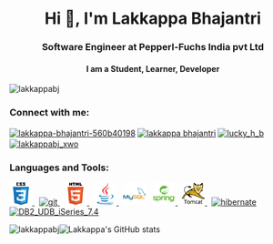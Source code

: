 
<h1 align="center">Hi 👋, I'm Lakkappa Bhajantri</h1>
<h3 align="center">Software Engineer at Pepperl-Fuchs India pvt Ltd</h3>
<h4 align="center">I am a Student, Learner, Developer</h4>
<p align="left"> <img src="https://komarev.com/ghpvc/?username=lakkappabj&label=Profile%20views&color=0e75b6&style=flat" alt="lakkappabj" /> </p>

<h3 align="left">Connect with me:</h3>
<p align="left">
<a href="https://linkedin.com/in/lakkappa bhajantri" target="blank"><img align="center" src="https://raw.githubusercontent.com/rahuldkjain/github-profile-readme-generator/master/src/images/icons/Social/linked-in-alt.svg" alt="lakkappa-bhajantri-560b40198" height="30" width="40" /></a>
<a href="https://stackoverflow.com/users/lakkappa bhajantri" target="blank"><img align="center" src="https://raw.githubusercontent.com/rahuldkjain/github-profile-readme-generator/master/src/images/icons/Social/stack-overflow.svg" alt="lakkappa bhajantri" height="30" width="40" /></a>
<a href="https://instagram.com/lucky_h_b" target="blank"><img align="center" src="https://raw.githubusercontent.com/rahuldkjain/github-profile-readme-generator/master/src/images/icons/Social/instagram.svg" alt="lucky_h_b" height="30" width="40" /></a> <a href="https://www.hackerrank.com/lakkappabj_xwo" target="blank"><img align="center" src="https://raw.githubusercontent.com/rahuldkjain/github-profile-readme-generator/master/src/images/icons/Social/hackerrank.svg" alt="lakkappabj_xwo" height="30" width="40" /></a>
</p>

<h3 align="left">Languages and Tools:</h3>
<p align="left"> 
  <a href="https://www.w3schools.com/css/" target="_blank" rel="noreferrer"> <img src="https://raw.githubusercontent.com/devicons/devicon/master/icons/css3/css3-original-wordmark.svg" alt="css3" width="40" height="40"/> </a>  &nbsp
  <a href="https://git-scm.com/" target="_blank" rel="noreferrer"> <img src="https://www.vectorlogo.zone/logos/git-scm/git-scm-icon.svg" alt="git" width="40" height="40"/> </a>  &nbsp
  <a href="https://www.w3.org/html/" target="_blank" rel="noreferrer"> <img src="https://raw.githubusercontent.com/devicons/devicon/master/icons/html5/html5-original-wordmark.svg" alt="html5" width="40" height="40"/> </a>  &nbsp
  <a href="https://www.java.com" target="_blank" rel="noreferrer"> <img src="https://raw.githubusercontent.com/devicons/devicon/master/icons/java/java-original.svg" alt="java" width="40" height="40"/> </a> &nbsp
  <a href="https://www.mysql.com/" target="_blank" rel="noreferrer"> <img src="https://raw.githubusercontent.com/devicons/devicon/master/icons/mysql/mysql-original-wordmark.svg" alt="mysql" width="40" height="40"/></a> &nbsp
  <a href="https://www.spring.io/" target="_blank" rel="noreferrer"> <img src="https://github.com/devicons/devicon/blob/master/icons/spring/spring-original-wordmark.svg" alt="spring" width="40" height="40"/> </a> &nbsp
  <a href="https://tomcat.apache.org/" target="_blank" rel="noreferrer"> <img src="https://github.com/devicons/devicon/blob/master/icons/tomcat/tomcat-original-wordmark.svg" alt="Tomcat" width="40" height="40"/> </a> &nbsp
  <a href="https://hibernate.org/" target="_blank" rel="noreferrer"> <img src="https://www.svgrepo.com/show/353874/hibernate.svg" alt="hibernate" width="40" height="40"/> </a> 
  <a href="https://www.ibm.com/docs/en/db2-for-zos/11" target="_blank" rel="noreferrer"> <img src="https://www.db2tutorial.com/wp-content/uploads/2019/03/db2-tutorial.png" alt="DB2_UDB_iSeries_7.4" width="40" height="40"/> </a> 
</p> 

<p><img align="left" src="https://github-readme-stats.vercel.app/api/top-langs?username=lakkappabj&show_icons=true&locale=en&layout=compact" alt="lakkappabj" /></p>

![Lakkappa's GitHub stats](https://github-readme-stats.vercel.app/api?username=lakkappabj&show_icons=true&theme=radical)

